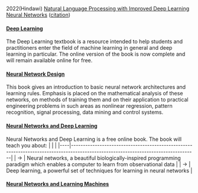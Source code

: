 
2022(Hindawi) [Natural Language Processing with Improved Deep Learning
Neural Networks](https://downloads.hindawi.com/journals/sp/2022/6028693.pdf) ([citation](https://www.hindawi.com/journals/sp/2022/6028693/))
#### [Deep Learning](https://www.deeplearningbook.org/)
The Deep Learning textbook is a resource intended to help students and practitioners enter the field of machine learning in general and deep learning in particular. The online version of the book is now complete and will remain available online for free.

#### [Neural Network Design](https://hagan.okstate.edu/NNDesign.pdf)
This book gives an introduction to basic neural network architectures and learning rules. Emphasis is placed on the mathematical analysis of these
networks, on methods of training them and on their application to practical engineering problems in such areas as nonlinear regression, pattern recognition, signal processing, data mining and control systems.

#### [Neural Networks and Deep Learning](http://neuralnetworksanddeeplearning.com/index.html)
Neural Networks and Deep Learning is a free online book. The book will teach you about:
|    |                                                                                                                                   |
|----|-----------------------------------------------------------------------------------------------------------------------------------|
| -> | Neural networks, a beautiful biologically-inspired programming paradigm which enables a computer to learn from observational data |
| -> | Deep learning, a powerful set of techniques for learning in neural networks                                                       |

#### [Neural Networks and Learning Machines](https://cours.etsmtl.ca/sys843/REFS/Books/ebook_Haykin09.pdf)
